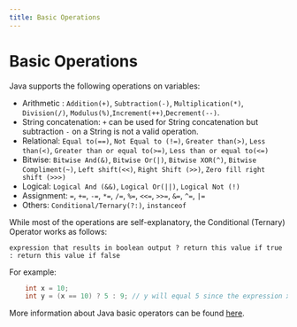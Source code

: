 ```yaml
---
title: Basic Operations
---
```

# Basic Operations

Java supports the following operations on variables:

*   Arithmetic : `Addition(+)`, `Subtraction(-)`, `Multiplication(*)`, `Division(/)`, `Modulus(%)`,`Increment(++)`,`Decrement(--)`.
*   String concatenation: `+` can be used for String concatenation but subtraction `-` on a String is not a valid operation.
*   Relational: `Equal to(==)`, `Not Equal to (!=)`, `Greater than(>)`, `Less than(<)`, `Greater than or equal to(>=)`, `Less than or equal to(<=)`
*   Bitwise: `Bitwise And(&)`, `Bitwise Or(|)`, `Bitwise XOR(^)`, `Bitwise Compliment(~)`, `Left shift(<<)`, `Right Shift (>>)`, `Zero fill right shift (>>>)`
*   Logical: `Logical And (&&)`, `Logical Or(||)`, `Logical Not (!)`
*   Assignment: `=`, `+=`, `-=`, `*=`, `/=`, `%=`, `<<=`, `>>=`, `&=`, `^=`, `|=`
*   Others: `Conditional/Ternary(?:)`, `instanceof`

While most of the operations are self-explanatory, the Conditional (Ternary) Operator works as follows:

`expression that results in boolean output ? return this value if true : return this value if false`

For example:
```java
    int x = 10;
    int y = (x == 10) ? 5 : 9; // y will equal 5 since the expression x == 10 evaluates to true
```

More information about Java basic operators can be found [here](https://www.tutorialspoint.com/java/java_basic_operators.htm).
